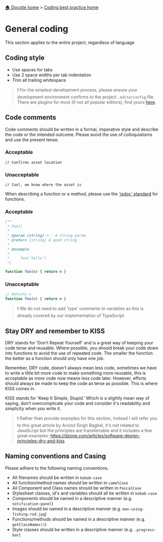 [🏠 Docsite home](../index.md) > [Coding best practice home](./index.md)

# General coding

This section applies to the entire project, regardless of language

## Coding style

- Use spaces for tabs
- Use 2 space widths per tab indentation
- Trim all trailing whitespace

> ❗ For the simplest development process, please ensure your development environment confirms to the project `.editorconfig` file. There are plugins for most (if not all popular editors), find yours [here](https://editorconfig.org/#download).

## Code comments

Code comments should be written in a formal, imperative style and describe the code or the intended outcome. Please avoid the use of colloquialisms and use the present tense.

### Acceptable

```
// Confirms asset location
```

### Unacceptable

```
// Cool, we know where the asset is
```

When describing a function or a method, please use the ['jsdoc' standard](https://devhints.io/jsdoc) for functions. 

### Acceptable 

```js
/**
 * Foo()
 *
 * @param {string} n - A string param
 * @return {string} A good string
 *
 * @example
 *
 *     foo('hello')
 */

function foo(n) { return n }
```

### Unacceptable

```js
// Returns n
function foo(n) { return n }
```

> ❗ We do not need to add 'type' comments to variables as this is already covered by our implementation of TypeScript

## Stay DRY and remember to KISS

DRY stands for 'Don't Repeat Yourself' and is a great way of keeping your code terse and reusable. Where possible, you should break your code down into functions to avoid the use of repeated code. The smaller the function the better as a function should only have one job. 

Remember, DRY code, doesn't always mean less code, sometimes we have to write a little bit more code to make something more reusable, this is acceptable as more code now means less code later. However, efforts should always be made to keep the code as terse as possible. This is where KISS comes in.

KISS stands for 'Keep It Simple, Stupid.' Which is a slightly mean way of saying, don't overcomplicate your code and consider it's readability and simplicity when you write it.

> ❗ Rather than provide examples for this section, instead I will refer you to this great article by Arvind Singh Baghel, it's not related to JavaScript but the principles are transferrable and it includes a few great examples: https://dzone.com/articles/software-design-principles-dry-and-kiss

## Naming conventions and Casing

Please adhere to the following naming conventions.

- All filenames should be written in `kebab-case`
- All function/method names should be written in `camelCase`
- All Component and Class names should be written in `PascalCase`
- Stylesheet classes, id's and variables should all be written in `kebab-case`
- Components should be named in a descriptive manner (e.g. `notification-panel`)
- Images should be named in a descriptive manner (e.g. `man-using-fishing-rod.jpg`)
- Functions/methods should be named in a descriptive manner (e.g. `getClassNames()`)
- Style classes should be written in a descriptive manner (e.g. `.progress-bar`)